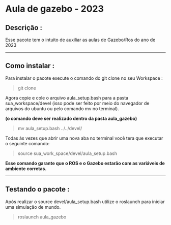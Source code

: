# Aula de gazebo - 2023

## Descrição :  
 
Esse pacote tem o intuito de auxiliar as aulas de Gazebo/Ros do ano de 2023
________________________________________________________________________________________________

## Como instalar : 

Para instalar o pacote execute o comando do git clone no seu Workspace :

> git clone 

Agora copie e cole o arquivo aula_setup.bash para a pasta sua_workspace/devel (isso pode ser feito por meio do navegador de arquivos do ubuntu ou pelo comando mv no terminal).

**(o comando deve ser realizado dentro da pasta aula_gazebo)**

> mv aula_setup.bash ../../devel/

Todas às vezes que abrir uma nova aba no terminal você tera que executar o seguinte comando: 

> source sua_work_space/devel/aula_setup.bash

**Esse comando garante que o ROS e o Gazebo estarão com as variáveis de ambiente corretas.**

_________________________________________________________________________________________________


## Testando o pacote : 

Após realizar o source devel/aula_setup.bash utilize o roslaunch para iniciar uma simulação de mundo.

> roslaunch aula_gazebo  

